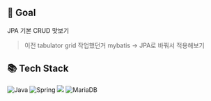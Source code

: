 ## 🎯 Goal
JPA 기본 CRUD 맛보기
> 이전 tabulator grid 작업했던거 mybatis → JPA로 바꿔서 적용해보기
            

## 📚 Tech Stack
![Java](https://img.shields.io/badge/java-%23ED8B00.svg?style=for-the-badge&logo=openjdk&logoColor=white)
![Spring](https://img.shields.io/badge/spring-%236DB33F.svg?style=for-the-badge&logo=spring&logoColor=white)
<img src="https://img.shields.io/badge/JPA-000000?style=for-the-badge&logo=JPA&logoColor=white">
![MariaDB](https://img.shields.io/badge/MariaDB-003545?style=for-the-badge&logo=mariadb&logoColor=white)
